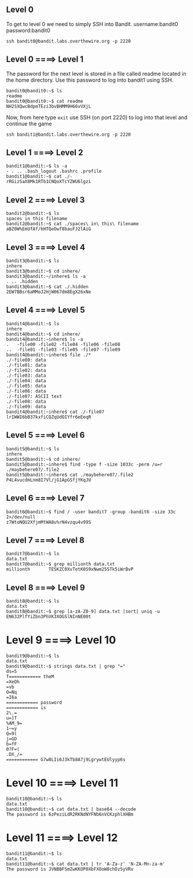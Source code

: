 ## Level 0
To get to level 0 we need to simply SSH into Bandit.
username:bandit0
password:bandit0 
```console
ssh bandit0@bandit.labs.overthewire.org -p 2220
```
## Level 0 ====> Level 1
The password for the next level is stored in a file called readme located in the home directory. Use this password to log into bandit1 using SSH.
```console
bandit0@bandit0:~$ ls
readme
bandit0@bandit0:~$ cat readme
NH2SXQwcBdpmTEzi3bvBHMM9H66vVXjL
```
Now, from here type ```exit```  use SSH (on port 2220) to log into that level and continue the game
```console
ssh bandit1@bandit.labs.overthewire.org -p 2220 
```
## Level 1 ====> Level 2
```console
bandit1@bandit:~$ ls -a
- . .. .bash_logout .bashrc .profile
bandit1@bandit:~$ cat ./-
rRGizSaX8Mk1RTb1CNQoXTcYZWU6lgzi
```
## Level 2 ====> Level 3
```console
bandit2@bandit:~$ ls 
spaces in this filename
bandit2@bandit:~$ cat ./spaces\ in\ this\ filename
aBZ0W%EmUfAf/kHTQeOwf8bauFJ2lAiG
```
## Level 3 ====> Level 4
```console
bandit3@bandit:~$ ls 
inhere
bandit3@bandit:~$ cd inhere/
bandit3@bandit:~/inhere$ ls -a
. .. .hidden
bandit3@bandit:~$ cat ./.hidden
2EW7BBsr6aMMoJ2HjW067dm8EgX26xNe
```
## Level 4 ====> Level 5
```console
bandit4@bandit:~$ ls 
inhere
bandit4@bandit:~$ cd inhere/
bandit4@bandit:~inhere$ ls -a
.   -file00 -file02 -file04 -file06 -file08 
..  -file01 -file03 -file05 -file07 -file09
bandit4@bandit:~inhere$ file ./*
./-file00: data
./-file01: data
./-file02: data
./-file03: data
./-file04: data
./-file05: data
./-file06: data
./-file07: ASCII text
./-file08: data
./-file09: data
bandit4@bandit:~inhere$ cat ./-file07
lrIWWI6bB37kxfiCQZqUdOIYfr6eEeqR
```
## Level 5 ====> Level 6
```console
bandit5@bandit:~$ ls 
inhere
bandit5@bandit:~$ cd inhere/
bandit5@bandit:~inhere$ find -type f -size 1033c -perm /u=r
./maybehere07/.file2
bandit5@bandit:~inhere$ cat ./maybehere07/.file2
P4L4vucdmLnm8I7Vl/jG1ApGSfjYKqJU
```
## Level 6 ====> Level 7
```console
bandit6@bandit:~$ find / -user bandit7 -group -bandit6 -size 33c 2>/dev/null
z7WtoNQU2XfjmMtWA8u%rN4vzqu4v99S
```
## Level 7 ====> Level 8
```console
bandit7@bandit:~$ ls
data.txt
bandit7@bandit:~$ grep millionth data.txt
millionth       TESKZC0XvTetK0S9xNwm25STk5iWrBvP
```
## Level 8 ====> Level 9
```console
bandit8@bandit:~$ ls
data.txt
bandit8@bandit:~$ grep [a-zA-Z0-9] data.txt |sort| uniq -u
EN632PlfYiZbn3PhVK3XOGSlNInNE00t
```
# Level 9 ====> Level 10
```console
bandit9@bandit:~$ ls
data.txt
bandit9@bandit:~$ strings data.txt | grep "="
ds=5
f============ theM
=XeOh
=vb
O=Nq
=I6a
============ password
============ is
2\.=
u=]T
%AM_9=
1~=y
Q=9(
j=GD
b=fF
0?F=(
.DX_/=
============ G7w8LIi6J3kTb8A7j9LgrywtEUlyyp6s
```
# Level 10 ====> Level 11
```console
bandit10@bandit:~$ ls
data.txt
bandit10@bandit:~$ cat data.txt | base64 --decode
The password is 6zPeziLdR2RKNdNYFNb6nVCKzphlXHBm
```
# Level 11 ====> Level 12
```console
bandit11@bandit:~$ ls
data.txt
bandit11@bandit:~$ cat data.txt | tr 'A-Za-z' 'N-ZA-Mn-za-m'
The password is JVNBBFSmZwKKOP0XbFXOoW8chDz5yVRv
```

